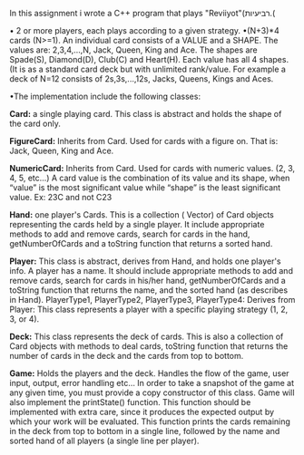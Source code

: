 In this assignment i wrote a C++ program that plays "Reviiyot"(רביעיות.(

• 2 or more players, each plays according to a given strategy. 
•(N+3)*4 cards (N>=1). An individual card consists of a VALUE and a SHAPE. The
values are: 2,3,4,…,N, Jack, Queen, King and Ace. The shapes are Spade(S),
Diamond(D), Club(C) and Heart(H). Each value has all 4 shapes. (It is as a standard
card deck but with unlimited rank/value. For example a deck of N=12 consists of
2s,3s,...,12s, Jacks, Queens, Kings and Aces. 

•The implementation  include the following classes:

**Card:** a single playing card. This class is abstract and holds the shape of the card only.

**FigureCard:** Inherits from Card. Used for cards with a figure on. That is: Jack, Queen,
King and Ace.

**NumericCard:** Inherits from Card. Used for cards with numeric values. (2, 3, 4, 5, etc…)
 A card value is the combination of its value and its shape, when “value” is the most
significant value while “shape” is the least significant value. Ex: 23C and not C23

**Hand:** one player's Cards. This is a collection ( Vector)
of Card objects representing the cards held by a single player. It include
appropriate methods to add and remove cards, search for cards in the hand,
getNumberOfCards and a toString function that returns a sorted hand.

**Player:** This class is abstract, derives from Hand, and holds one player's info. A player
has a name. It should include appropriate methods to add and remove cards, search
for cards in his/her hand, getNumberOfCards and a toString function that returns the
name, and the sorted hand (as describes in Hand).
PlayerType1, PlayerType2, PlayerType3, PlayerType4: Derives from Player: This
class represents a player with a specific playing strategy (1, 2, 3, or 4).

**Deck:** This class represents the deck of cards. This is also a collection of Card objects
with methods to deal cards, toString function that returns the number of cards in the deck
and the cards from top to bottom.

**Game:** Holds the players and the deck. Handles the flow of the game, user input, output,
error handling etc… In order to take a snapshot of the game at any given time, you
must provide a copy constructor of this class. Game will also implement the
printState() function. This function should be implemented with extra care, since it
produces the expected output by which your work will be evaluated. This function prints
the cards remaining in the deck from top to bottom in a single line, followed by the name
and sorted hand of all players (a single line per player).
